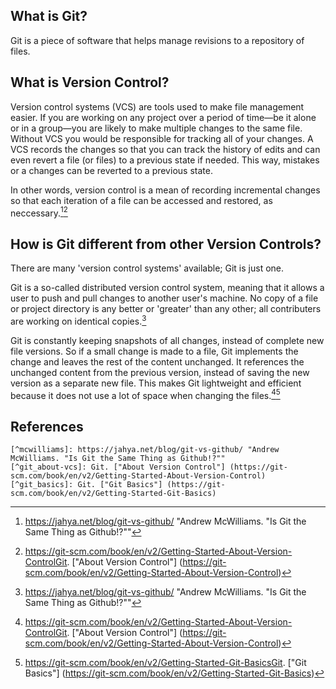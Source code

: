 ## What is Git?

Git is a piece of software that helps manage revisions to a repository of files.

## What is Version Control?

Version control systems (VCS) are tools used to make file management easier.  If you are working on any project over a period of time&mdash;be it alone or in a group&mdash;you are likely to make multiple changes to the same file.  Without VCS you would be responsible for tracking all of your changes.  A VCS records the changes so that you can track the history of edits and can even revert a  file (or files) to a previous state if needed. This way, mistakes or a changes can be reverted to a previous state.

In other words, version control is a mean of recording incremental changes so that each iteration of a file can be accessed and restored, as neccessary.[^mcwilliams][^git_about-vcs]

## How is Git different from other Version Controls?

There are many 'version control systems' available; Git is just one. 

Git is a so-called distributed version control system, meaning that it allows a user to push and pull changes to another user's machine. No copy of a file or project directory is any better or 'greater' than any other;  all contributers are working on identical copies.[^mcwilliams]

Git is constantly keeping snapshots of all changes, instead of complete new file versions. So if a small change is made to a file, Git implements the change and leaves the rest of the content unchanged. It references the unchanged content from the previous version, instead of saving the new version as a separate new file. This makes Git lightweight and efficient because it does not use a lot of space when changing the files.[^git_about-vcs][^git_basics]

<!--

##How to use Git?

In addition to installing Git locally in your machine, you also need a server to run Git in, which keeps all the stored files and their snapshots from every project collaborator. A great hosting server for Git is GitHub. For more information on Git vs GitHub, check out this article https://github.com/fkast/ca-web/blob/master/content/git-vs-github.md

[I am not sure that the content in this commented section helps to further the overall discussion of this article.]
-->

## References

```
[^mcwilliams]: https://jahya.net/blog/git-vs-github/ "Andrew McWilliams. "Is Git the Same Thing as Github!?""
[^git_about-vcs]: Git. ["About Version Control"] (https://git-scm.com/book/en/v2/Getting-Started-About-Version-Control)
[^git_basics]: Git. ["Git Basics"] (https://git-scm.com/book/en/v2/Getting-Started-Git-Basics)

```


[^mcwilliams]: https://jahya.net/blog/git-vs-github/ "Andrew McWilliams. "Is Git the Same Thing as Github!?""
[^git_about-vcs]: https://git-scm.com/book/en/v2/Getting-Started-About-Version-ControlGit. ["About Version Control"] (https://git-scm.com/book/en/v2/Getting-Started-About-Version-Control)
[^git_basics]: https://git-scm.com/book/en/v2/Getting-Started-Git-BasicsGit. ["Git Basics"] (https://git-scm.com/book/en/v2/Getting-Started-Git-Basics)
